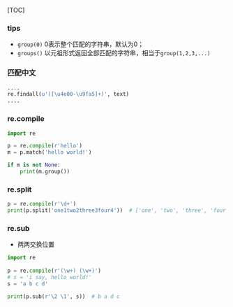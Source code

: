 [TOC]

### tips

- `group(0)` 0表示整个匹配的字符串，默认为0；
- `groups()` 以元祖形式返回全部匹配的字符串，相当于`group(1,2,3,...)`

### 匹配中文

```python
....
re.findall(u'([\u4e00-\u9fa5]+)', text)
....
```

### re.compile

```python
import re

p = re.compile(r'hello')
m = p.match('hello world!')

if m is not None:
    print(m.group())
```

### re.split

```python
p = re.compile(r'\d+')
print(p.split('one1two2three3four4'))  # ['one', 'two', 'three', 'four', '']
```

### re.sub

- 两两交换位置

```python
import re
 
p = re.compile(r'(\w+) (\w+)')
# s = 'i say, hello world!'
s = 'a b c d'
 
print(p.sub(r'\2 \1', s))  # b a d c
```
